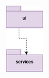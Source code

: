 ![Pakkauskaavio](https://github.com/weverhall/ot-harjoitustyo/blob/main/dokumentaatio/kuvat/pakkauskaavio_wk4.png "Pakkauskaavio (viikko 4)")